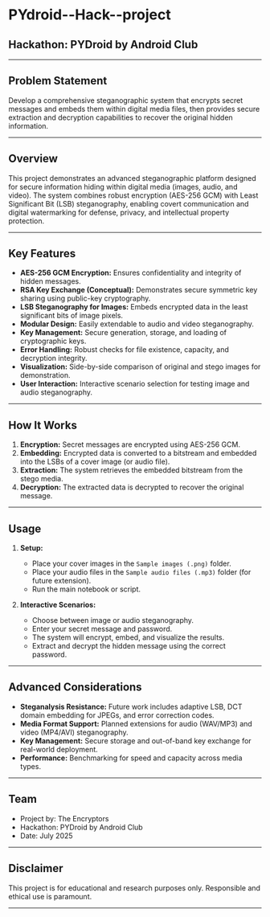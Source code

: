 # PYdroid--Hack--project

## Hackathon: PYDroid by Android Club

---

## Problem Statement

Develop a comprehensive steganographic system that encrypts secret messages and embeds them within digital media files, then provides secure extraction and decryption capabilities to recover the original hidden information.

---

## Overview

This project demonstrates an advanced steganographic platform designed for secure information hiding within digital media (images, audio, and video). The system combines robust encryption (AES-256 GCM) with Least Significant Bit (LSB) steganography, enabling covert communication and digital watermarking for defense, privacy, and intellectual property protection.

---

## Key Features

- **AES-256 GCM Encryption:** Ensures confidentiality and integrity of hidden messages.
- **RSA Key Exchange (Conceptual):** Demonstrates secure symmetric key sharing using public-key cryptography.
- **LSB Steganography for Images:** Embeds encrypted data in the least significant bits of image pixels.
- **Modular Design:** Easily extendable to audio and video steganography.
- **Key Management:** Secure generation, storage, and loading of cryptographic keys.
- **Error Handling:** Robust checks for file existence, capacity, and decryption integrity.
- **Visualization:** Side-by-side comparison of original and stego images for demonstration.
- **User Interaction:** Interactive scenario selection for testing image and audio steganography.

---

## How It Works

1. **Encryption:** Secret messages are encrypted using AES-256 GCM.
2. **Embedding:** Encrypted data is converted to a bitstream and embedded into the LSBs of a cover image (or audio file).
3. **Extraction:** The system retrieves the embedded bitstream from the stego media.
4. **Decryption:** The extracted data is decrypted to recover the original message.

---

## Usage

1. **Setup:**  
   - Place your cover images in the `Sample images (.png)` folder.
   - Place your audio files in the `Sample audio files (.mp3)` folder (for future extension).
   - Run the main notebook or script.

2. **Interactive Scenarios:**  
   - Choose between image or audio steganography.
   - Enter your secret message and password.
   - The system will encrypt, embed, and visualize the results.
   - Extract and decrypt the hidden message using the correct password.

---

## Advanced Considerations

- **Steganalysis Resistance:** Future work includes adaptive LSB, DCT domain embedding for JPEGs, and error correction codes.
- **Media Format Support:** Planned extensions for audio (WAV/MP3) and video (MP4/AVI) steganography.
- **Key Management:** Secure storage and out-of-band key exchange for real-world deployment.
- **Performance:** Benchmarking for speed and capacity across media types.

---

## Team

- Project by: The Encryptors
- Hackathon: PYDroid by Android Club
- Date: July 2025

---

## Disclaimer

This project is for educational and research purposes only. Responsible and ethical use is paramount.

---
